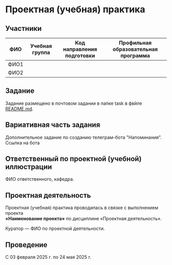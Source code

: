 # Проектная (учебная) практика

## Участники

| ФИО   | Учебная группа | Код направления подготовки | Профильная образовательная программа |
|-------|----------------|-----------------------------|---------------------------------------|
| ФИО1  |                |                             |                                       |
| ФИО2  |                |                             |                                       |


## Задание

Задание размещено в почтовом задании в папке task в фвйле [README.md](README.md).

## Вариативная часть задания

Дополнительное задание по созданию телеграм-бота "Напоминания". 
Ссылка на бота 

## Ответственный по проектной (учебной) иллюстрации

ФИО ответственного, кафедра.

## Проектная деятельность

Проектная (учебная) практика проводилась в связке с выполнением проекта  
**«Наименование проекта»** по дисциплине «Проектная деятельность».

Куратор — ФИО по проектной деятельности.

## Проведение

С 03 февраля 2025 г. по 24 мая 2025 г.
